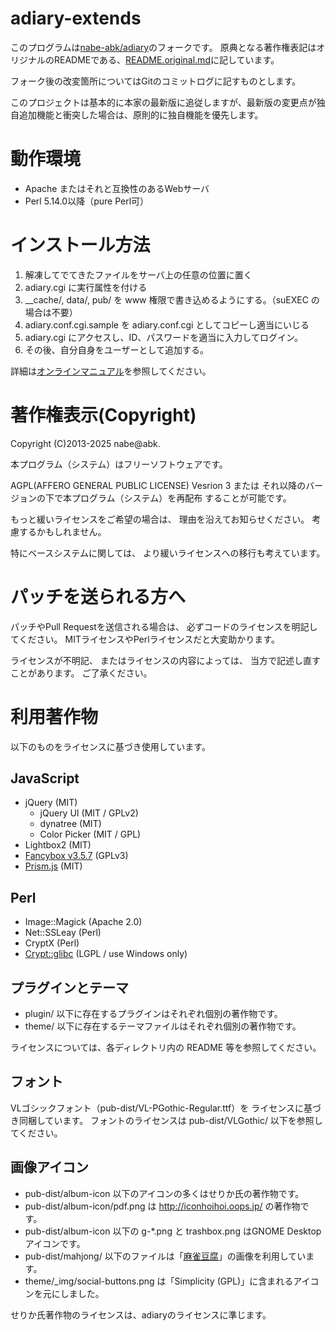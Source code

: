 # adiary-extends

このプログラムは[nabe-abk/adiary](https://github.com/nabe-abk/adiary)のフォークです。
原典となる著作権表記はオリジナルのREADMEである、[README.original.md](README.original.md)に記しています。

フォーク後の改変箇所についてはGitのコミットログに記すものとします。

このプロジェクトは基本的に本家の最新版に追従しますが、最新版の変更点が独自追加機能と衝突した場合は、原則的に独自機能を優先します。

# 動作環境

  * Apache またはそれと互換性のあるWebサーバ
  * Perl 5.14.0以降（pure Perl可）

# インストール方法

1. 解凍してでてきたファイルをサーバ上の任意の位置に置く
2. adiary.cgi に実行属性を付ける
3. \_\_cache/, data/, pub/ を www 権限で書き込めるようにする。（suEXEC の場合は不要）
4. adiary.conf.cgi.sample を adiary.conf.cgi としてコピーし適当にいじる
5. adiary.cgi にアクセスし、ID、パスワードを適当に入力してログイン。
6. その後、自分自身をユーザーとして追加する。

詳細は[オンラインマニュアル](http://adiary.org/v3man/)を参照してください。

# 著作権表示(Copyright)

 Copyright (C)2013-2025 nabe@abk.

本プログラム（システム）はフリーソフトウェアです。

AGPL(AFFERO GENERAL PUBLIC LICENSE) Vesrion 3 または
それ以降のバージョンの下で本プログラム（システム）を再配布
することが可能です。

もっと緩いライセンスをご希望の場合は、
理由を沿えてお知らせください。
考慮するかもしれません。

特にベースシステムに関しては、
より緩いライセンスへの移行も考えています。

# パッチを送られる方へ

パッチやPull Requestを送信される場合は、
必ずコードのライセンスを明記してください。
MITライセンスやPerlライセンスだと大変助かります。

ライセンスが不明記、
またはライセンスの内容によっては、
当方で記述し直すことがあります。
ご了承ください。

# 利用著作物

以下のものをライセンスに基づき使用しています。

## JavaScript

  * jQuery (MIT)
    * jQuery UI (MIT / GPLv2)
    * dynatree  (MIT)
    * Color Picker (MIT / GPL)
  * Lightbox2 (MIT)
  * [Fancybox v3.5.7](https://github.com/fancyapps/fancybox) (GPLv3)
  * [Prism.js](https://prismjs.com/) (MIT)

## Perl

  * Image::Magick (Apache 2.0)
  * Net::SSLeay (Perl)
  * CryptX (Perl)
  * [Crypt::glibc](https://github.com/nabe-abk/Crypt-glibc) (LGPL / use Windows only)

## プラグインとテーマ

  * plugin/ 以下に存在するプラグインはそれぞれ個別の著作物です。
  * theme/ 以下に存在するテーマファイルはそれぞれ個別の著作物です。

ライセンスについては、各ディレクトリ内の README 等を参照してください。

## フォント

VLゴシックフォント（pub-dist/VL-PGothic-Regular.ttf）を
ライセンスに基づき同梱しています。
フォントのライセンスは pub-dist/VLGothic/ 以下を参照してください。

## 画像アイコン

  * pub-dist/album-icon 以下のアイコンの多くはせりか氏の著作物です。
  * pub-dist/album-icon/pdf.png は http://iconhoihoi.oops.jp/ の著作物です。
  * pub-dist/album-icon 以下の g-*.png と trashbox.png はGNOME Desktopアイコンです。
  * pub-dist/mahjong/ 以下のファイルは「[麻雀豆腐](http://majandofu.com/mahjong-images)」の画像を利用しています。
  * theme/_img/social-buttons.png は「Simplicity (GPL)」に含まれるアイコンを元にしました。

せりか氏著作物のライセンスは、adiaryのライセンスに準じます。
